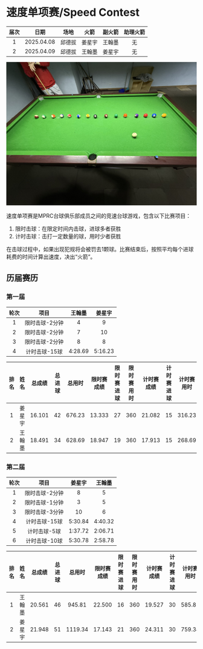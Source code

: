 # 速度单项赛/Speed Contest

| 届次 | 日期        | 场地   | 火箭  | 副火箭 | 助理火箭 |
| :--: | :--------: | :----: | :---: | :---: | :-----: |
| 1    | 2025.04.08 | 邱德拔 | 姜星宇 | 王翰墨 | 无      |
| 2    | 2025.04.09 | 邱德拔 | 王翰墨 | 姜星宇 | 无      |

![](./img/speed_contest.jpg)

速度单项赛是MPRC台球俱乐部成员之间的竞速台球游戏，包含以下比赛项目：

1. 限时击球：在限定时间内击球，进球多者获胜
2. 计时击球：击打一定数量的球，用时少者获胜

在击球过程中，如果出现犯规将会被罚去1颗球。比赛结束后，按照平均每个进球耗费的时间计算出速度，决出“火箭”。

## 历届赛历

### 第一届

| 轮次 | 项目           | 王翰墨  | 姜星宇   |
| :--: | :-----------: | :-----: | :-----: |
| 1    | 限时击球-2分钟 |    4    |    9    |
| 2    | 限时击球-2分钟 |    7    |   10    |
| 3    | 限时击球-2分钟 |    8    |    8    |
| 4    | 计时击球-15球  | 4:28.69 | 5:16.23 |

| 排名 |  姓名  | 总成绩 | 总进球  | 总用时 | 限时赛成绩 | 限时赛进球  | 限时赛用时 | 计时赛成绩 | 计时赛进球  | 计时赛用时 |
| :--: | :---: | :----: | :----: | :----: | :-------: | :--------: | :-------: | :-------: | :--------: | :-------: |
|  1   | 姜星宇 | 16.101 |   42   | 676.23 |  13.333  |     27      |    360    |  21.082   |     15     |  316.23   |
|  2   | 王翰墨 | 18.491 |   34   | 628.69 |  18.947  |     19      |    360    |  17.913   |     15     |  268.69   |

### 第二届

| 轮次 | 项目           | 姜星宇  | 王翰墨   |
| :--: | :-----------: | :-----: | :-----: |
| 1    | 限时击球-2分钟 |    8    |    5    |
| 2    | 限时击球-1分钟 |    3    |    5    |
| 3    | 限时击球-3分钟 |   10    |    6    |
| 4    | 计时击球-15球  | 5:30.84 | 4:40.32 |
| 5    | 计时击球-5球   | 1:37.72 | 2:06.71 |
| 6    | 计时击球-10球  | 5:30.78 | 2:58.78 |

| 排名 |  姓名  | 总成绩 | 总进球  | 总用时  | 限时赛成绩 | 限时赛进球  | 限时赛用时 | 计时赛成绩 | 计时赛进球  | 计时赛用时 |
| :--: | :---: | :----: | :----: | :-----: | :-------: | :--------: | :-------: | :-------: | :--------: | :-------: |
|  1   | 王翰墨 | 20.561 |   46   | 945.81  |  22.500  |     16      |    360    |  19.527   |     30     |  585.81   |
|  2   | 姜星宇 | 21.948 |   51   | 1119.34 |  17.143  |     21      |    360    |  24.311   |     30     |  759.34   |